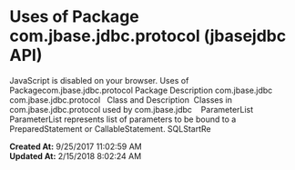 # Uses of Package com.jbase.jdbc.protocol (jbasejdbc   API)

JavaScript is disabled on your browser. Uses of Packagecom.jbase.jdbc.protocol Package Description com.jbase.jdbc   com.jbase.jdbc.protocol   Class and Description  Classes in com.jbase.jdbc.protocol used by com.jbase.jdbc    ParameterList ParameterList represents list of parameters to be bound to a PreparedStatement or CallableStatement. SQLStartRe  

**Created At:** 9/25/2017 11:02:59 AM  
**Updated At:** 2/15/2018 8:02:24 AM  

